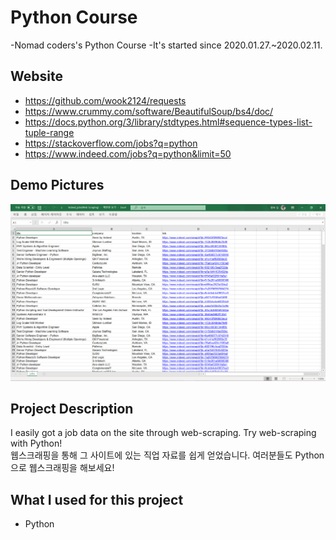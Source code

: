 # Python Course
-Nomad coders's Python Course
-It's started since 2020.01.27.~2020.02.11.

## Website
- https://github.com/wook2124/requests
- https://www.crummy.com/software/BeautifulSoup/bs4/doc/
- https://docs.python.org/3/library/stdtypes.html#sequence-types-list-tuple-range
- https://stackoverflow.com/jobs?q=python
- https://www.indeed.com/jobs?q=python&limit=50

## Demo Pictures
![](demo.png)

## Project Description 
I easily got a job data on the site through web-scraping. Try web-scraping with Python!  
웹스크래핑을 통해 그 사이트에 있는 직업 자료를 쉽게 얻었습니다. 여러분들도 Python으로 웹스크래핑을 해보세요!

## What I used for this project 
- Python
